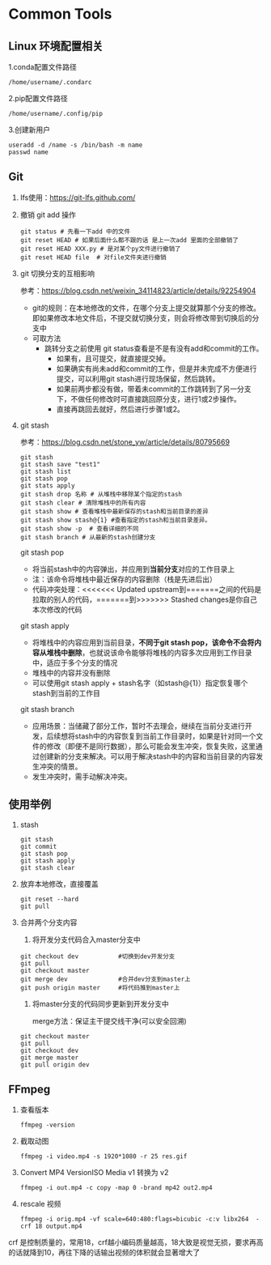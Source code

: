 # Common Tools

## Linux 环境配置相关

1.conda配置文件路径

```
/home/username/.condarc
```

2.pip配置文件路径

```
/home/username/.config/pip
```

3.创建新用户

```
useradd -d /name -s /bin/bash -m name
passwd name
```

## Git

1. lfs使用：https://git-lfs.github.com/

2. 撤销 git add 操作

   ```
   git status # 先看一下add 中的文件 
   git reset HEAD # 如果后面什么都不跟的话 是上一次add 里面的全部撤销了 
   git reset HEAD XXX.py # 是对某个py文件进行撤销了
   git reset HEAD file  # 对file文件夹进行撤销
   ```

3. git 切换分支的互相影响

   参考：https://blog.csdn.net/weixin_34114823/article/details/92254904

   * git的规则：在本地修改的文件，在哪个分支上提交就算那个分支的修改。即如果修改本地文件后，不提交就切换分支，则会将修改带到切换后的分支中
   * 可取方法
     * 跳转分支之前使用 git status查看是不是有没有add和commit的工作。
       * 如果有，且可提交，就直接提交掉。
       *  如果确实有尚未add和commit的工作，但是并未完成不方便进行提交，可以利用git stash进行现场保留，然后跳转。
       *  如果前两步都没有做，带着未commit的工作跳转到了另一分支下，不做任何修改时可直接跳回原分支，进行1或2步操作。
       * 直接再跳回去就好，然后进行步骤1或2。

4. git stash

   参考：https://blog.csdn.net/stone_yw/article/details/80795669

   ```
   git stash
   git stash save "test1"
   git stash list
   git stash pop
   git stats apply
   git stash drop 名称 # 从堆栈中移除某个指定的stash
   git stash clear # 清除堆栈中的所有内容
   git stash show # 查看堆栈中最新保存的stash和当前目录的差异
   git stash show stash@{1} #查看指定的stash和当前目录差异。
   git stash show -p  # 查看详细的不同
   git stash branch # 从最新的stash创建分支
   ```

   git stash pop

   * 将当前stash中的内容弹出，并应用到**当前分支**对应的工作目录上
   * 注：该命令将堆栈中最近保存的内容删除（栈是先进后出）
   * 代码冲突处理：<<<<<<< Updated upstream到=======之间的代码是拉取的别人的代码，=======到>>>>>>> Stashed changes是你自己本次修改的代码

   git stash apply

   * 将堆栈中的内容应用到当前目录，**不同于git stash pop，该命令不会将内容从堆栈中删除**，也就说该命令能够将堆栈的内容多次应用到工作目录中，适应于多个分支的情况
   * 堆栈中的内容并没有删除
   * 可以使用git stash apply + stash名字（如stash@{1}）指定恢复哪个stash到当前的工作目

   git stash branch

   * 应用场景：当储藏了部分工作，暂时不去理会，继续在当前分支进行开发，后续想将stash中的内容恢复到当前工作目录时，如果是针对同一个文件的修改（即便不是同行数据），那么可能会发生冲突，恢复失败，这里通过创建新的分支来解决。可以用于解决stash中的内容和当前目录的内容发生冲突的情景。
   * 发生冲突时，需手动解决冲突。

## 使用举例

1. stash

   ```
   git stash
   git commit
   git stash pop
   git stash apply
   git stash clear
   ```

2. 放弃本地修改，直接覆盖

   ```
   git reset --hard
   git pull
   ```

3. 合并两个分支内容

   1. 将开发分支代码合入master分支中

   ```
   git checkout dev           #切换到dev开发分支
   git pull
   git checkout master
   git merge dev              #合并dev分支到master上
   git push origin master     #将代码推到master上
   ```

   1. 将master分支的代码同步更新到开发分支中

        merge方法：保证主干提交线干净(可以安全回溯)

   ```
   git checkout master
   git pull
   git checkout dev
   git merge master
   git pull origin dev
   ```
## FFmpeg

1. 查看版本

   ```
   ffmpeg -version
   ```

2. 截取动图

   ```
   ffmpeg -i video.mp4 -s 1920*1080 -r 25 res.gif
   ```

3. Convert MP4 VersionISO Media v1 转换为 v2

   ```
   ffmpeg -i out.mp4 -c copy -map 0 -brand mp42 out2.mp4
   ```

3. rescale 视频

   ```
   ffmpeg -i orig.mp4 -vf scale=640:480:flags=bicubic -c:v libx264  -crf 18 output.mp4
   ```

crf 是控制质量的，常用18，crf越小编码质量越高，18大致是视觉无损，要求再高的话就降到10，再往下降的话输出视频的体积就会显著增大了
